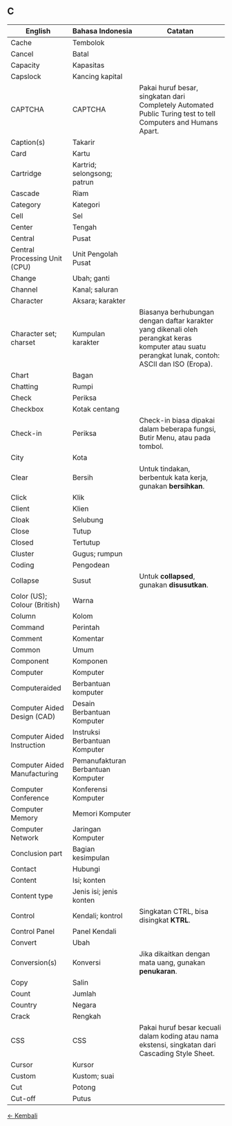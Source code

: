 ## C

| English					| Bahasa Indonesia			| Catatan				|
|---------------------------|---------------------------|-----------------------|
| Cache 					| Tembolok 					| |
| Cancel 					| Batal 					| |
| Capacity 					| Kapasitas 				| |
| Capslock 					| Kancing kapital 			| |
| CAPTCHA 					| CAPTCHA 					| Pakai huruf besar, singkatan dari Completely Automated Public Turing test to tell Computers and Humans Apart. |
| Caption(s) 				| Takarir					| |
| Card 						| Kartu 					| |
| Cartridge					| Kartrid; selongsong; patrun | |
| Cascade 					| Riam 						| |
| Category 					| Kategori 					| |
| Cell 						| Sel 						| |
| Center 					| Tengah 					| |
| Central 					| Pusat 					| |
| Central Processing Unit (CPU) | Unit Pengolah Pusat | |
| Change 					| Ubah; ganti 				| |
| Channel 					| Kanal; saluran 			| |
| Character 				| Aksara; karakter 			| |
| Character set; charset	| Kumpulan karakter 		| Biasanya berhubungan dengan daftar karakter yang dikenali oleh perangkat keras komputer atau suatu perangkat lunak, contoh: ASCII dan ISO (Eropa). |
| Chart 					| Bagan 					| |
| Chatting 					| Rumpi 					| |
| Check 					| Periksa 					| |
| Checkbox 					| Kotak centang 			| |
| Check-in 					| Periksa		 			| Check-in biasa dipakai dalam beberapa fungsi, Butir Menu, atau pada tombol. |
| City 						| Kota 						| |
| Clear 					| Bersih 			 		| Untuk tindakan, berbentuk kata kerja, gunakan **bersihkan**. |
| Click 					| Klik 						| |
| Client 					| Klien 					| |
| Cloak 					| Selubung 					| |
| Close 					| Tutup 					| |
| Closed 					| Tertutup 					| |
| Cluster 					| Gugus; rumpun 			| |
| Coding 					| Pengodean 				| |
| Collapse 					| Susut 					| Untuk **collapsed**, gunakan **disusutkan**. |
| Color (US); Colour (British) | Warna 					| |
| Column					| Kolom 					| |
| Command 					| Perintah 					| |
| Comment 					| Komentar 					| |
| Common					| Umum 						| |
| Component 				| Komponen 					| |
| Computer 					| Komputer 					| |
| Computeraided 			| Berbantuan komputer 		| |
| Computer Aided Design (CAD) | Desain Berbantuan Komputer | |
| Computer Aided Instruction | Instruksi Berbantuan Komputer | |
| Computer Aided Manufacturing | Pemanufakturan Berbantuan Komputer | |
| Computer Conference 		| Konferensi Komputer 		| |
| Computer Memory 			| Memori Komputer 			| |
| Computer Network 			| Jaringan Komputer 		| |
| Conclusion part 			| Bagian kesimpulan 		| |
| Contact 					| Hubungi 					| |
| Content					| Isi; konten 				| |
| Content type 				| Jenis isi; jenis konten  	| |
| Control 					| Kendali; kontrol 			| Singkatan CTRL, bisa disingkat **KTRL**. |
| Control Panel 			| Panel Kendali 			| |
| Convert 					| Ubah 						| |
| Conversion(s) 			| Konversi 					| Jika dikaitkan dengan mata uang, gunakan **penukaran**. |
| Copy 						| Salin 					| |
| Count 					| Jumlah 					| |
| Country 					| Negara 					| |
| Crack 					| Rengkah 					| |
| CSS 						| CSS 						| Pakai huruf besar kecuali dalam koding atau nama ekstensi, singkatan dari Cascading Style Sheet. |
| Cursor 					| Kursor 					| |
| Custom 					| Kustom; suai 				| |
| Cut 						| Potong 					| |
| Cut-off 					| Putus 					| |

[&larr; Kembali](../)
